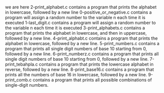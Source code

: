 we are here
2-print_alphabet.c contains  a program that prints the alphabet in lowercase, followed by a new line
0-positive_or_negative.c contains a program will assign a random number to the variable n each time it is executed
1-last_digit.c contains a program will assign a random number to the variable n each time it is executed
3-print_alphabets.c contains a program that prints the alphabet in lowercase, and then in uppercase, followed by a new line.
 4-print_alphabt.c  contains  a program that prints the alphabet in lowercase, followed by a new line.
5-print_numbers.c contains  a program that prints all single digit numbers of base 10 starting from 0, followed by a new line.
 6-print_numberz.c contains  a program that prints all single digit numbers of base 10 starting from 0, followed by a new line.
7-print_tebahpla.c contains a program that prints the lowercase alphabet in reverse, followed by a new line.
8-print_base16.c contains  a program that prints all the numbers of base 16 in lowercase, followed by a new line.
9-print_comb.c contains  a program that prints all possible combinations of single-digit numbers.
